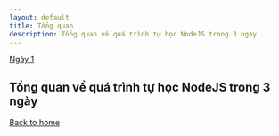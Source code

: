 ```yaml
---
layout: default
title: Tổng quan
description: Tổng quan về quá trình tự học NodeJS trong 3 ngày
---
```


[Ngày 1](./ngay-1.md)

## Tổng quan về quá trình tự học NodeJS trong 3 ngày

[Back to home](../)